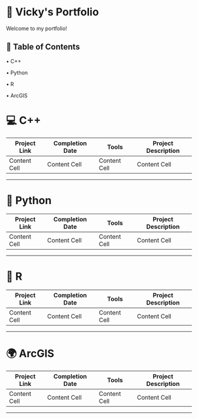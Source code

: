 # 📁 Vicky's Portfolio
Welcome to my portfolio! <p>
## 📑 Table of Contents <br>
• C++  <p>
• Python  <p>
• R  <p>
• ArcGIS  <p>
# 💻 C++ <br>

| Project Link  | Completion Date | Tools | Project Description |
| ------------- | ------------- | ------------- | ------------- |
| Content Cell  | Content Cell  | Content Cell  | Content Cell  |

---
# 🐍 Python <br>

| Project Link  | Completion Date | Tools | Project Description |
| ------------- | ------------- | ------------- | ------------- |
| Content Cell  | Content Cell  | Content Cell  | Content Cell  |

---
# 🔵 R <br>

| Project Link  | Completion Date | Tools | Project Description |
| ------------- | ------------- | ------------- | ------------- |
| Content Cell  | Content Cell  | Content Cell  | Content Cell  |

---
# 🌍 ArcGIS <br>

| Project Link  | Completion Date | Tools | Project Description |
| ------------- | ------------- | ------------- | ------------- |
| Content Cell  | Content Cell  | Content Cell  | Content Cell  |

---
